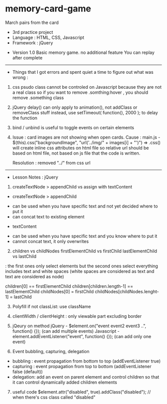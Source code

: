 # memory-card-game
March pairs from the card
- 3rd practice project
- Language : HTML, CSS, Javascript
- Framework : jQuery

* Version 1.0
    Basic memory game. no additional feature
    You can replay after complete

---

- Things that I got errors and spent quiet a time to figure out what was wrong :

1. css psudo class cannot be controled on Javascript because they are not a real class
 so if you want to remove .somthing:hover , you should remove .something class

2. jQuery delay() can only apply to animation(), not addClass or removeClass stuff
 instead, use setTimeout( function(), 2000 ); to delay the function

3. bind / unbind is useful to toggle events on certain elements

4. Issue : card images are not showing when open cards.
    Cause : main.js - $(this).css("backgroundImage", "url('../img/" + images[i] + "')")
    => .css() will create inline css attributes on html file so relative url should be based on html file, not based on js file that the code is written.

    Resolution : removed "../" from css url
    

---

- Lesson Notes : jQuery

1. createTextNode > appendChild vs assign with textContent
 * createTextNode > appendChild
 - can be used when you have specific text and not yet decided where to put it
 - can concat text to existing element

 * textContent
 - can be used when you have specific text and you know where to put it
 - cannot concat text, it only overwrites

2. children vs childNodes 
   firstElementChild vs firstChild
   lastElementChild vs lastChild

: the first ones only select elements but the second ones select everything includes text and white spaces
 (white spaces are considered as text and text are considered as node)

children[0] == firstElementChild
children[children.length-1] == lastElementChild
childNodes[0] = firstChild
childNodes[childNodes.lenght-1] = lastChild

3. Polyfill
if not classList: use className

4. clientWidth / clientHeight : only viewable part excluding border

5. jQeury on method
jQuery - $element.on("event event2 event3 ..", function() {});
 (can add multiple events)
Javascript - element.addEventListener("event", function() {});
 (can add only one event)

6. Event bubbling, capturing, delegation
- bubbling : event propagation from bottom to top (addEventListener true)
- capturing : event propagation from top to bottom  (addEventListener false (default))
- delegation: add an event on parent element and control children so that it can control dynamically added children elements

7. useful code
$element.attr("disabled", true).addClass("disabled");   // when there's css class called "disabled"